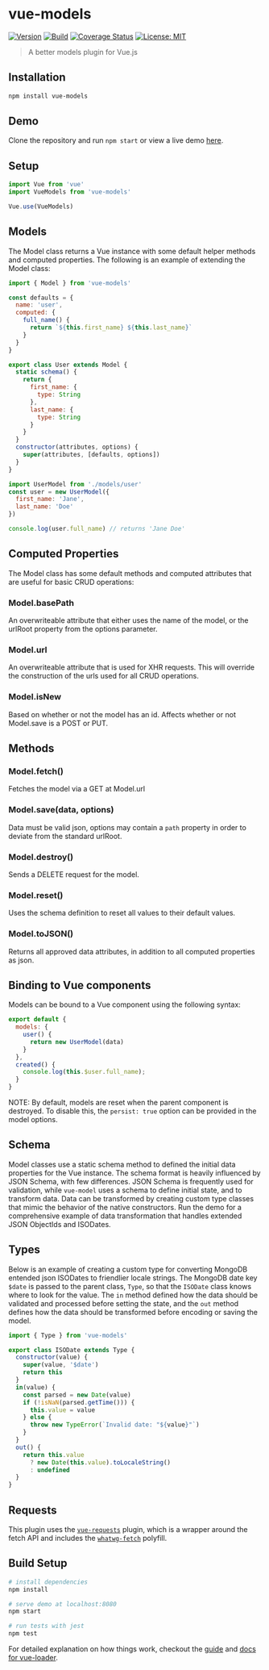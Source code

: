 # vue-models

[![Version](https://img.shields.io/npm/v/vue-models.svg)](#)
[![Build](https://travis-ci.org/nickforddesign/vue-models.svg?branch=master)](#)
[![Coverage Status](https://coveralls.io/repos/github/nickforddesign/vue-models/badge.svg?branch=master)](https://coveralls.io/github/nickforddesign/vue-models?branch=master)
[![License: MIT](https://img.shields.io/badge/License-MIT-blue.svg)](https://opensource.org/licenses/MIT)

> A better models plugin for Vue.js

## Installation

``` bash
npm install vue-models
```

## Demo

Clone the repository and run `npm start` or view a live demo [here](https://cdn.rawgit.com/nickforddesign/vue-models/58e12f10/dist/index.html).

## Setup

```js
import Vue from 'vue'
import VueModels from 'vue-models'

Vue.use(VueModels)
```

## Models

The Model class returns a Vue instance with some default helper methods and computed properties. The following is an example of extending the Model class:

```js
import { Model } from 'vue-models'

const defaults = {
  name: 'user',
  computed: {
    full_name() {
      return `${this.first_name} ${this.last_name}`
    }
  }
}

export class User extends Model {
  static schema() {
    return {
      first_name: {
        type: String
      },
      last_name: {
        type: String
      }
    }
  }
  constructor(attributes, options) {
    super(attributes, [defaults, options])
  }
}

```

```js
import UserModel from './models/user'
const user = new UserModel({
  first_name: 'Jane',
  last_name: 'Doe'
})

console.log(user.full_name) // returns 'Jane Doe'

```

## Computed Properties

The Model class has some default methods and computed attributes that are useful for basic CRUD operations:

### Model.basePath

An overwriteable attribute that either uses the name of the model, or the urlRoot property from the options parameter.

### Model.url

An overwriteable attribute that is used for XHR requests. This will override the construction of the urls used for all CRUD operations.

### Model.isNew

Based on whether or not the model has an id. Affects whether or not Model.save is a POST or PUT.

## Methods

### Model.fetch()

Fetches the model via a GET at Model.url

### Model.save(data, options)

Data must be valid json, options may contain a `path` property in order to deviate from the standard urlRoot.

### Model.destroy()

Sends a DELETE request for the model.

### Model.reset()

Uses the schema definition to reset all values to their default values.

### Model.toJSON()

Returns all approved data attributes, in addition to all computed properties as json.


## Binding to Vue components

Models can be bound to a Vue component using the following syntax:

```js
export default {
  models: {
    user() {
      return new UserModel(data)
    }
  },
  created() {
    console.log(this.$user.full_name);
  }
}
```

NOTE: By default, models are reset when the parent component is destroyed. To disable this, the `persist: true` option can be provided in the model options.

## Schema

Model classes use a static schema method to defined the initial data properties for the Vue instance. The schema format is heavily influenced by JSON Schema, with few differences. JSON Schema is frequently used for validation, while `vue-model` uses a schema to define initial state, and to transform data. Data can be transformed by creating custom type classes that mimic the behavior of the native constructors. Run the demo for a comprehensive example of data transformation that handles extended JSON ObjectIds and ISODates.

## Types

Below is an example of creating a custom type for converting MongoDB entended json ISODates to friendlier locale strings. The MongoDB date key `$date` is passed to the parent class, `Type`, so that the `ISODate` class knows where to look for the value. The `in` method defined how the data should be validated and processed before setting the state, and the `out` method defines how the data should be transformed before encoding or saving the model.

```js
import { Type } from 'vue-models'

export class ISODate extends Type {
  constructor(value) {
    super(value, '$date')
    return this
  }
  in(value) {
    const parsed = new Date(value)
    if (!isNaN(parsed.getTime())) {
      this.value = value
    } else {
      throw new TypeError(`Invalid date: "${value}"`)
    }
  }
  out() {
    return this.value
      ? new Date(this.value).toLocaleString()
      : undefined
  }
}

```

## Requests

This plugin uses the [`vue-requests`](http://github.com/nickforddesign/vue-requests) plugin, which is a wrapper around the fetch API and includes the [`whatwg-fetch`](https://github.com/github/fetch) polyfill.

## Build Setup

``` bash
# install dependencies
npm install

# serve demo at localhost:8080
npm start

# run tests with jest
npm test
```

For detailed explanation on how things work, checkout the [guide](http://vuejs-templates.github.io/webpack/) and [docs for vue-loader](http://vuejs.github.io/vue-loader).